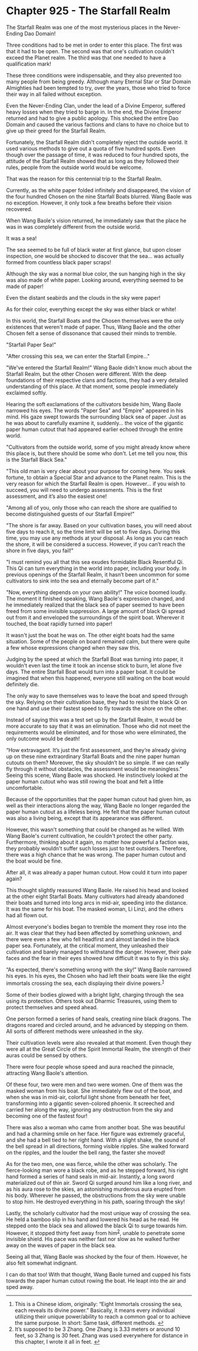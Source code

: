 # Chapter 925 - The Starfall Realm

The Starfall Realm was one of the most mysterious places in the Never-Ending Dao Domain!

Three conditions had to be met in order to enter this place. The first was that it had to be open. The second was that one's cultivation couldn't exceed the Planet realm. The third was that one needed to have a qualification mark!

These three conditions were indispensable, and they also prevented too many people from being greedy. Although many Eternal Star or Star Domain Almighties had been tempted to try, over the years, those who tried to force their way in all failed without exception.

Even the Never-Ending Clan, under the lead of a Divine Emperor, suffered heavy losses when they tried to barge in. In the end, the Divine Emperor returned and had to give a public apology. This shocked the entire Dao Domain and caused the various factions and clans to have no choice but to give up their greed for the Starfall Realm.

Fortunately, the Starfall Realm didn't completely reject the outside world. It used various methods to give out a quota of five hundred spots. Even though over the passage of time, it was reduced to four hundred spots, the attitude of the Starfall Realm showed that as long as they followed their rules, people from the outside world would be welcome.

That was the reason for this centennial trip to the Starfall Realm.

Currently, as the white paper folded infinitely and disappeared, the vision of the four hundred Chosen on the nine Starfall Boats blurred. Wang Baole was no exception. However, it only took a few breaths before their vision recovered.

When Wang Baole's vision returned, he immediately saw that the place he was in was completely different from the outside world.

It was a sea!

The sea seemed to be full of black water at first glance, but upon closer inspection, one would be shocked to discover that the sea… was actually formed from countless black paper scraps!

Although the sky was a normal blue color, the sun hanging high in the sky was also made of white paper. Looking around, everything seemed to be made of paper!

Even the distant seabirds and the clouds in the sky were paper!

As for their color, everything except the sky was either black or white!

In this world, the Starfall Boats and the Chosen themselves were the only existences that weren't made of paper. Thus, Wang Baole and the other Chosen felt a sense of dissonance that caused their minds to tremble.

"Starfall Paper Sea!"

"After crossing this sea, we can enter the Starfall Empire…"

"We've entered the Starfall Realm!" Wang Baole didn't know much about the Starfall Realm, but the other Chosen were different. With the deep foundations of their respective clans and factions, they had a very detailed understanding of this place. At that moment, some people immediately exclaimed softly.

Hearing the soft exclamations of the cultivators beside him, Wang Baole narrowed his eyes. The words "Paper Sea" and "Empire" appeared in his mind. His gaze swept towards the surrounding black sea of paper. Just as he was about to carefully examine it, suddenly… the voice of the gigantic paper human cutout that had appeared earlier echoed through the entire world.

"Cultivators from the outside world, some of you might already know where this place is, but there should be some who don't. Let me tell you now, this is the Starfall Black Sea."

"This old man is very clear about your purpose for coming here. You seek fortune, to obtain a Special Star and advance to the Planet realm. This is the very reason for which the Starfall Realm is open. However… if you wish to succeed, you will need to undergo assessments. This is the first assessment, and it’s also the easiest one!

"Among all of you, only those who can reach the shore are qualified to become distinguished guests of our Starfall Empire!"

"The shore is far away. Based on your cultivation bases, you will need about five days to reach it, so the time limit will be set to five days. During this time, you may use any methods at your disposal. As long as you can reach the shore, it will be considered a success. However, if you can’t reach the shore in five days, you fail!"

"I must remind you all that this sea exudes formidable Black Resentful Qi. This Qi can turn everything in the world into paper, including your body. In previous openings of the Starfall Realm, it hasn’t been uncommon for some cultivators to sink into the sea and eternally become part of it."

"Now, everything depends on your own ability!" The voice boomed loudly. The moment it finished speaking, Wang Baole's expression changed, and he immediately realized that the black sea of paper seemed to have been freed from some invisible suppression. A large amount of black Qi spread out from it and enveloped the surroundings of the spirit boat. Wherever it touched, the boat rapidly turned into paper!

It wasn't just the boat he was on. The other eight boats had the same situation. Some of the people on board remained calm, but there were quite a few whose expressions changed when they saw this.

Judging by the speed at which the Starfall Boat was turning into paper, it wouldn't even last the time it took an incense stick to burn, let alone five days. The entire Starfall Boat would turn into a paper boat. It could be imagined that when this happened, everyone still waiting on the boat would definitely die.

The only way to save themselves was to leave the boat and speed through the sky. Relying on their cultivation base, they had to resist the black Qi on one hand and use their fastest speed to fly towards the shore on the other.

Instead of saying this was a test set up by the Starfall Realm, it would be more accurate to say that it was an elimination. Those who did not meet the requirements would be eliminated, and for those who were eliminated, the only outcome would be death!

“How extravagant. It’s just the first assessment, and they’re already giving up on these nine extraordinary Starfall Boats and the nine paper human cutouts on them? Moreover, the sky shouldn’t be so simple. If we can really fly through it without obstacles, the assessment would be meaningless.” Seeing this scene, Wang Baole was shocked. He instinctively looked at the paper human cutout who was still rowing the boat and felt a little uncomfortable.

Because of the opportunities that the paper human cutout had given him, as well as their interactions along the way, Wang Baole no longer regarded the paper human cutout as a lifeless being. He felt that the paper human cutout was also a living being, except that its appearance was different.

However, this wasn't something that could be changed as he willed. With Wang Baole's current cultivation, he couldn't protect the other party. Furthermore, thinking about it again, no matter how powerful a faction was, they probably wouldn't suffer such losses just to test outsiders. Therefore, there was a high chance that he was wrong. The paper human cutout and the boat would be fine.

After all, it was already a paper human cutout. How could it turn into paper again?

This thought slightly reassured Wang Baole. He raised his head and looked at the other eight Starfall Boats. Many cultivators had already abandoned their boats and turned into long arcs in mid-air, speeding into the distance. It was the same for his boat. The masked woman, Li Linzi, and the others had all flown out.

Almost everyone's bodies began to tremble the moment they rose into the air. It was clear that they had been affected by something unknown, and there were even a few who fell headfirst and almost landed in the black paper sea. Fortunately, at the critical moment, they unleashed their cultivation and barely managed to withstand the danger. However, their pale faces and the fear in their eyes showed how difficult it was to fly in this sky.

“As expected, there's something wrong with the sky!” Wang Baole narrowed his eyes. In his eyes, the Chosen who had left their boats were like the eight immortals crossing the sea, each displaying their divine powers.<sup class="footnote"><a href="#fn-1" id="fnref-1">1</a></sup>

Some of their bodies glowed with a bright light, charging through the sea using its protection. Others took out Dharmic Treasures, using them to protect themselves and speed ahead.

One person formed a series of hand seals, creating nine black dragons. The dragons roared and circled around, and he advanced by stepping on them. All sorts of different methods were unleashed in the sky.

Their cultivation levels were also revealed at that moment. Even though they were all at the Great Circle of the Spirit Immortal Realm, the strength of their auras could be sensed by others.

There were four people whose speed and aura reached the pinnacle, attracting Wang Baole's attention.

Of these four, two were men and two were women. One of them was the masked woman from his boat. She immediately flew out of the boat, and when she was in mid-air, colorful light shone from beneath her feet, transforming into a gigantic seven-colored phoenix. It screeched and carried her along the way, ignoring any obstruction from the sky and becoming one of the fastest four!

There was also a woman who came from another boat. She was beautiful and had a charming smile on her face. Her figure was extremely graceful, and she had a bell tied to her right hand. With a slight shake, the sound of the bell spread in all directions, forming visible ripples. She walked forward on the ripples, and the louder the bell rang, the faster she moved!

As for the two men, one was fierce, while the other was scholarly. The fierce-looking man wore a black robe, and as he stepped forward, his right hand formed a series of hand seals in mid-air. Instantly, a long sword materialized out of thin air. Sword Qi surged around him like a long river, and as his aura rose to the skies, an astonishing murderous aura erupted from his body. Wherever he passed, the obstructions from the sky were unable to stop him. He destroyed everything in his path, soaring through the sky!

Lastly, the scholarly cultivator had the most unique way of crossing the sea. He held a bamboo slip in his hand and lowered his head as he read. He stepped onto the black sea and allowed the black Qi to surge towards him. However, it stopped thirty feet away from him<sup class="footnote"><a href="#fn-2" id="fnref-2">2</a></sup>, unable to penetrate some invisible shield. His pace was neither fast nor slow as he walked further away on the waves of paper in the black sea.

Seeing all that, Wang Baole was shocked by the four of them. However, he also felt somewhat indignant.

I can do that too! With that thought, Wang Baole turned and cupped his fists towards the paper human cutout rowing the boat. He leapt into the air and sped away.

<hr/>
  <div class="footnotes">
    <ol>
      <li id="fn-1">This is a Chinese idiom, originally: “Eight Immortals crossing the sea, each reveals its divine power.” Basically, it means every individual utilizing their unique power/ability to reach a common goal or to achieve the same purpose. In short: Same task, different methods. <span class="footnotereverse"><a href="#fnref-1">↩</a></span></li>
<li id="fn-2">It’s supposed to be 3 Zhang. One Zhang is 3.33 meters or around 10 feet, so 3 Zhang is 30 feet. Zhang was used everywhere for distance in this chapter, I wrote it all in feet. <span class="footnotereverse"><a href="#fnref-2">↩</a></span></li>
    </ol>
  </div>